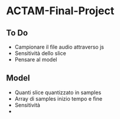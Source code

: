 # ACTAM-Final-Project

## To Do
- Campionare il file audio attraverso js
- Sensitività dello slice 
- Pensare al model

## Model
- Quanti slice quantizzato in samples
- Array di samples inizio tempo e fine
- Sensitività
- 

